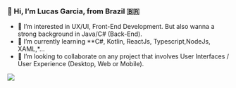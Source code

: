 ###  👋  Hi, I’m Lucas Garcia, from Brazil 🇧🇷
 - 👀  I’m interested in UX/UI, Front-End Development. But also wanna a strong background in Java/C# (Back-End).
 - 🌱  I’m currently learning **C#, Kotlin, ReactJs, Typescript,NodeJs, XAML,*...
 - 💞️  I’m looking to collaborate on any project that involves User Interfaces / User Experience (Desktop, Web or Mobile).




<div></div>

<div></div>



     
 <a href="https://www.linkedin.com/in/lucasmggarcia22/" target="_blank"><img src="https://img.shields.io/badge/-LinkedIn-%230077B5?style=for-the-badge&logo=linkedin&logoColor=white" target="_blank"></a><div></div>
 
 <a href="https://github.com/lucasgarciadev22"><div></div>
</div>
<div></div>


              
               
               

<!----
lucasgarciadev22/lucasgarciadev22 is a ✨ special ✨ repository because its `README.md` (this file) appears on your GitHub profile.
You can click the Preview link to take  a look at your changes.
--->
<div align="center">
  
</div>

  

